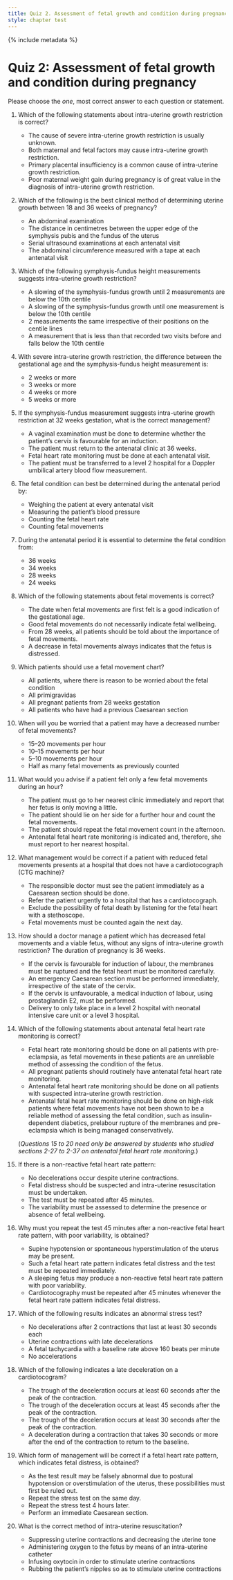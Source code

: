 ```yaml
---
title: Quiz 2. Assessment of fetal growth and condition during pregnancy
style: chapter test
---
```


{% include metadata %}

# Quiz 2: Assessment of fetal growth and condition during pregnancy

Please choose the *one*, most correct answer to each question or statement.

1.	Which of the following statements about intra-uterine growth restriction is correct?
	-	The cause of severe intra-uterine growth restriction is usually unknown.
	+	Both maternal and fetal factors may cause intra-uterine growth restriction.
	-	Primary placental insufficiency is a common cause of intra-uterine growth restriction.
	-	Poor maternal weight gain during pregnancy is of great value in the diagnosis of intra-uterine growth restriction.
2.	Which of the following is the best clinical method of determining uterine growth between 18 and 36 weeks of pregnancy?
	-	An abdominal examination
	+	The distance in centimetres between the upper edge of the symphysis pubis and the fundus of the uterus
	-	Serial ultrasound examinations at each antenatal visit
	-	The abdominal circumference measured with a tape at each antenatal visit
3.	Which of the following symphysis-fundus height measurements suggests intra-uterine growth restriction?
	-	A slowing of the symphysis-fundus growth until 2 measurements are below the 10th centile
	+	A slowing of the symphysis-fundus growth until one measurement is below the 10th centile
	-	2 measurements the same irrespective of their positions on the centile lines
	-	A measurement that is less than that recorded two visits before and falls below the 10th centile
4.	With severe intra-uterine growth restriction, the difference between the gestational age and the symphysis-fundus height measurement is:
	-	2 weeks or more
	-	3 weeks or more
	+	4 weeks or more
	-	5 weeks or more
5.	If the symphysis-fundus measurement suggests intra-uterine growth restriction at 32 weeks gestation, what is the correct management?
	-	A vaginal examination must be done to determine whether the patient’s cervix is favourable for an induction.
	-	The patient must return to the antenatal clinic at 36 weeks.
	-	Fetal heart rate monitoring must be done at each antenatal visit.
	+	The patient must be transferred to a level 2 hospital for a Doppler umbilical artery blood flow measurement.
6.	The fetal condition can best be determined during the antenatal period by:
	-	Weighing the patient at every antenatal visit
	-	Measuring the patient’s blood pressure
	-	Counting the fetal heart rate
	+	Counting fetal movements
7.	During the antenatal period it is essential to determine the fetal condition from:
	-	36 weeks
	-	34 weeks
	+	28 weeks
	-	24 weeks
8.	Which of the following statements about fetal movements is correct?
	-	The date when fetal movements are first felt is a good indication of the gestational age.
	-	Good fetal movements do not necessarily indicate fetal wellbeing.
	+	From 28 weeks, all patients should be told about the importance of fetal movements.
	-	A decrease in fetal movements always indicates that the fetus is distressed.
9.	Which patients should use a fetal movement chart?
	+	All patients, where there is reason to be worried about the fetal condition
	-	All primigravidas
	-	All pregnant patients from 28 weeks gestation
	-	All patients who have had a previous Caesarean section
10.	When will you be worried that a patient may have a decreased number of fetal movements?
	-	15–20 movements per hour
	-	10–15 movements per hour
	-	5–10 movements per hour
	+	Half as many fetal movements as previously counted
11.	What would you advise if a patient felt only a few fetal movements during an hour?
	-	The patient must go to her nearest clinic immediately and report that her fetus is only moving a little.
	+	The patient should lie on her side for a further hour and count the fetal movements.
	-	The patient should repeat the fetal movement count in the afternoon.
	-	Antenatal fetal heart rate monitoring is indicated and, therefore, she must report to her nearest hospital.
12.	What management would be correct if a patient with reduced fetal movements presents at a hospital that does not have a cardiotocograph (CTG machine)?
	-	The responsible doctor must see the patient immediately as a Caesarean section should be done.
	-	Refer the patient urgently to a hospital that has a cardiotocograph.
	+	Exclude the possibility of fetal death by listening for the fetal heart with a stethoscope.
	-	Fetal movements must be counted again the next day.
13.	How should a doctor manage a patient which has decreased fetal movements and a viable fetus, without any signs of intra-uterine growth restriction? The duration of pregnancy is 36 weeks.
	+	If the cervix is favourable for induction of labour, the membranes must be ruptured and the fetal heart must be monitored carefully.
	-	An emergency Caesarean section must be performed immediately, irrespective of the state of the cervix.
	-	If the cervix is unfavourable, a medical induction of labour, using prostaglandin E2, must be performed.
	-	Delivery to only take place in a level 2 hospital with neonatal intensive care unit or a level 3 hospital.
14.	Which of the following statements about antenatal fetal heart rate monitoring is correct?
	-	Fetal heart rate monitoring should be done on all patients with pre-eclampsia, as fetal movements in these patients are an unreliable method of assessing the condition of the fetus.
	-	All pregnant patients should routinely have antenatal fetal heart rate monitoring.
	-	Antenatal fetal heart rate monitoring should be done on all patients with suspected intra-uterine growth restriction.
	+	Antenatal fetal heart rate monitoring should be done on high-risk patients where fetal movements have not been shown to be a reliable method of assessing the fetal condition, such as insulin-dependent diabetics, prelabour rupture of the membranes and pre-eclampsia which is being managed conservatively.
	
	(*Questions 15 to 20 need only be answered by students who studied sections 2-27 to 2-37 on antenatal fetal heart rate monitoring.*)
	
15.	If there is a non-reactive fetal heart rate pattern: 
	-	No decelerations occur despite uterine contractions.
	-	Fetal distress should be suspected and intra-uterine resuscitation must be undertaken.
	-	The test must be repeated after 45 minutes.
	+	The variability must be assessed to determine the presence or absence of fetal wellbeing.
16.	Why must you repeat the test 45 minutes after a non-reactive fetal heart rate pattern, with poor variability, is obtained?
	-	Supine hypotension or spontaneous hyperstimulation of the uterus may be present.
	-	Such a fetal heart rate pattern indicates fetal distress and the test must be repeated immediately.
	+	A sleeping fetus may produce a non-reactive fetal heart rate pattern with poor variability.
	-	Cardiotocography must be repeated after 45 minutes whenever the fetal heart rate pattern indicates fetal distress.
17.	Which of the following results indicates an abnormal stress test?
	-	No decelerations after 2 contractions that last at least 30 seconds each
	+	Uterine contractions with late decelerations
	-	A fetal tachycardia with a baseline rate above 160 beats per minute
	-	No accelerations
18.	Which of the following indicates a late deceleration on a cardiotocogram?
	-	The trough of the deceleration occurs at least 60 seconds after the peak of the contraction.
	-	The trough of the deceleration occurs at least 45 seconds after the peak of the contraction.
	+	The trough of the deceleration occurs at least 30 seconds after the peak of the contraction.
	-	A deceleration during a contraction that takes 30 seconds or more after the end of the contraction to return to the baseline.
19.	Which form of management will be correct if a fetal heart rate pattern, which indicates fetal distress, is obtained?
	+	As the test result may be falsely abnormal due to postural hypotension or overstimulation of the uterus, these possibilities must first be ruled out.
	-	Repeat the stress test on the same day.
	-	Repeat the stress test 4 hours later.
	-	Perform an immediate Caesarean section.
20.	What is the correct method of intra-uterine resuscitation?
	+	Suppressing uterine contractions and decreasing the uterine tone
	-	Administering oxygen to the fetus by means of an intra-uterine catheter
	-	Infusing oxytocin in order to stimulate uterine contractions
	-	Rubbing the patient’s nipples so as to stimulate uterine contractions
